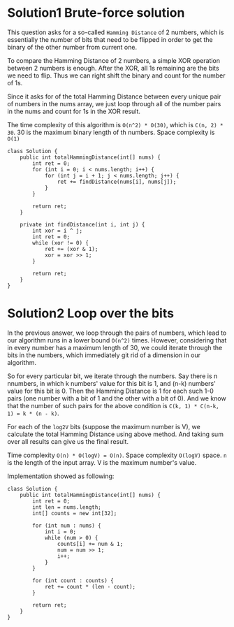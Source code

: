 # Solution1 Brute-force solution

This question asks for a so-called `Hamming Distance` of 2 numbers, which is essentially the number of bits that need to be flipped in order to get the binary of the other number from current one.

To compare the Hamming Distance of 2 numbers, a simple XOR operation between 2 numbers is enough. After the XOR, all 1s remaining are the bits we need to flip. Thus we can right shift the binary and count for the number of 1s.

Since it asks for of the total Hamming Distance between every unique pair of numbers in the nums array, we just loop through all of the number pairs in the nums and count for 1s in the XOR result. 

The time complexity of this algorithm is `O(n^2) * O(30)`, which is `C(n, 2) * 30`. 30 is the maximum binary length of th numbers. Space complexity is `O(1)`

```
class Solution {
    public int totalHammingDistance(int[] nums) {
        int ret = 0;
        for (int i = 0; i < nums.length; i++) {
            for (int j = i + 1; j < nums.length; j++) {
                ret += findDistance(nums[i], nums[j]);
            }
        }
        
        return ret;
    }
    
    private int findDistance(int i, int j) {
        int xor = i ^ j;
        int ret = 0;
        while (xor != 0) {
            ret += (xor & 1);
            xor = xor >> 1;
        }
        
        return ret;
    }
}
```

# Solution2 Loop over the bits

In the previous answer, we loop through the pairs of numbers, which lead to our algorithm runs in a lower bound `O(n^2)` times. However, considering that in every number has a maximum length of 30, we could iterate through the bits in the numbers, which immediately git rid of a dimension in our algorithm. 

So for every particular bit, we iterate through the numbers. Say there is n nnumbers, in which k numbers' value for this bit is 1, and (n-k) numbers' value for this bit is 0. Then the Hamming Distance is 1 for each such 1-0 pairs (one number with a bit of 1 and the other with a bit of 0). And we know that the number of such pairs for the above condition is `C(k, 1) * C(n-k, 1) = k * (n - k)`. 

For each of the `log2V` bits (suppose the maximum number is V), we calculate the total Hamming Distance using above method. And taking sum over all results can give us the final result. 

Time complexity `O(n) * O(logV) = O(n)`.
Space complexity `O(logV)` space. 
`n` is the length of the input array. V is the maximum number's value. 

Implementation showed as following:

```
class Solution {
    public int totalHammingDistance(int[] nums) {
        int ret = 0;
        int len = nums.length;
        int[] counts = new int[32];
        
        for (int num : nums) {
            int i = 0;
            while (num > 0) {
                counts[i] += num & 1;
                num = num >> 1;
                i++;
            }
        }
        
        for (int count : counts) {
            ret += count * (len - count);
        }
        
        return ret;
    }
}
```
